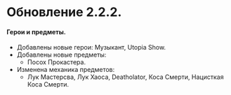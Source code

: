 

# Обновление 2.2.2.
  #### Герои и предметы.
  * Добавлены новые герои: Музыкант, Utopia Show.
  * Добавлены новые предметы:
    * Посох Прокастера.
  * Изменена механика предметов:
    * Лук Мастерсва, Лук Хаоса, Deatholator, Коса Смерти, Нацисткая Коса Смерти.
